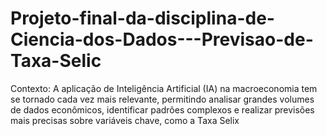 # Projeto-final-da-disciplina-de-Ciencia-dos-Dados---Previsao-de-Taxa-Selic
Contexto:  A aplicação de Inteligência Artificial (IA) na macroeconomia tem se tornado cada vez mais relevante, permitindo analisar grandes volumes de dados econômicos, identificar padrões complexos e realizar previsões mais precisas sobre variáveis chave, como a Taxa Selix
